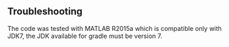 ## Troubleshooting

The code was tested with MATLAB R2015a which is compatible only with JDK7,
the JDK available for gradle must be version 7.

